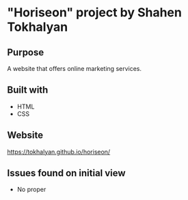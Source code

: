 # "Horiseon" project by Shahen Tokhalyan

## Purpose
A website that offers online marketing services.

## Built with
* HTML
* CSS

## Website 
https://tokhalyan.github.io/horiseon/

## Issues found on initial view 
* No proper <title> element
* The code is not semantic
* Search engine Optimization link is not moving the user to that part of the page
* No alt attributes for the images
* CSS code needs to be consolidated
* The logo is not directing to the home page

## HTML and CSS Change Log
* Proper <title> added
* No class needed for header, removed class="header"
* Fixed anchor elements to make site navigation with links work properly
* Changed all possible elements with proper ones to make the code semantic
* Made CSS shorter and well readable
* anchor element added to the logo, directing to the home page

## Contribution
Made with &#10084; by Shahen Tokhalyan